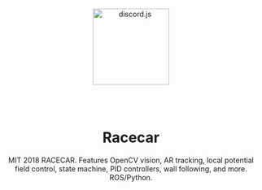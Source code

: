 <div align="center">
  <br />
  <p>
   <img src="https://avatars0.githubusercontent.com/u/16838827?s=200&v=4" width="150" alt="discord.js" />
  </p>

<br>
</br>

# Racecar

MIT 2018 RACECAR. Features OpenCV vision, AR tracking, local potential field control, state machine, PID controllers, wall following, and more. ROS/Python.

</div>

